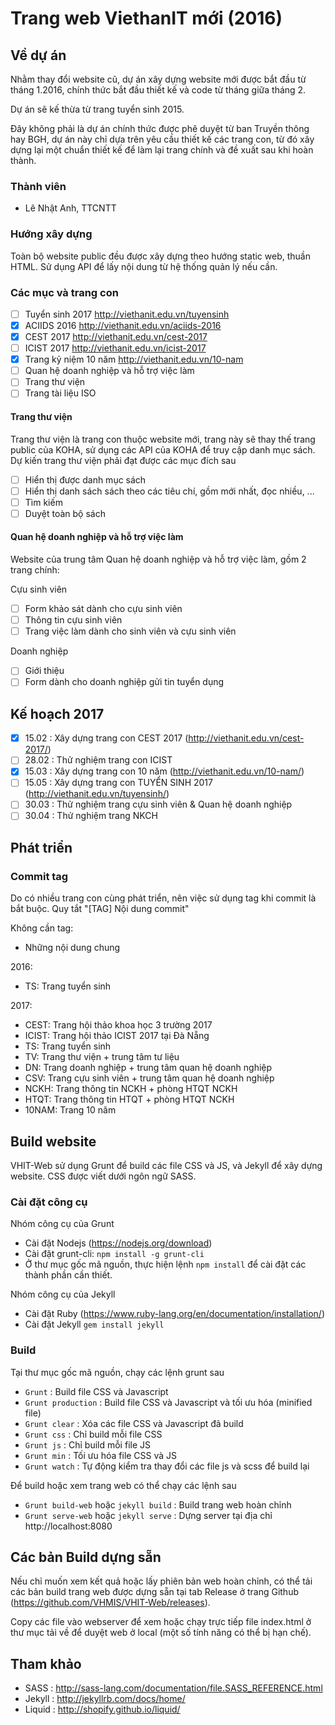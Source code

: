 # Trang web ViethanIT mới (2016)

## Về dự án

Nhằm thay đổi website cũ, dự án xây dựng website mới được bắt đầu từ tháng 1.2016, chính thức bắt đầu thiết kế và code từ tháng giữa tháng 2.

Dự án sẽ kế thừa từ trang tuyển sinh 2015.

Đây không phải là dự án chính thức được phê duyệt từ ban Truyền thông hay BGH, dự án này chỉ dựa trên yêu cầu thiết kế các trang con, từ đó xây dựng lại một chuẩn thiết kế để làm lại trang chính và đề xuất sau khi hoàn thành.

### Thành viên

- Lê Nhật Anh, TTCNTT

### Hướng xây dựng

Toàn bộ website public đều được xây dựng theo hướng static web, thuần HTML. Sử dụng API để lấy nội dung từ hệ thống quản lý nếu cần.

### Các mục và trang con
- [ ] Tuyển sinh 2017 http://viethanit.edu.vn/tuyensinh
- [x] ACIIDS 2016 http://viethanit.edu.vn/aciids-2016
- [x] CEST 2017 http://viethanit.edu.vn/cest-2017
- [ ] ICIST 2017 http://viethanit.edu.vn/icist-2017
- [x] Trang kỷ niệm 10 năm http://viethanit.edu.vn/10-nam
- [ ] Quan hệ doanh nghiệp và hỗ trợ việc làm
- [ ] Trang thư viện
- [ ] Trang tài liệu ISO

#### Trang thư viện

Trang thư viện là trang con thuộc website mới, trang này sẽ thay thế trang public của KOHA, sử dụng các API của KOHA để truy cập danh mục sách. Dự kiến trang thư viện phải đạt được các mục đích sau

- [ ] Hiển thị được danh mục sách
- [ ] Hiển thị danh sách sách theo các tiêu chí, gồm mới nhất, đọc nhiều, ...
- [ ] Tìm kiếm
- [ ] Duyệt toàn bộ sách

#### Quan hệ doanh nghiệp và hỗ trợ việc làm

Website của trung tâm Quan hệ doanh nghiệp và hỗ trợ việc làm, gồm 2 trang chính:

Cựu sinh viên

- [ ] Form khảo sát dành cho cựu sinh viên
- [ ] Thông tin cựu sinh viên
- [ ] Trang việc làm dành cho sinh viên và cựu sinh viên

Doanh nghiệp

- [ ] Giới thiệu
- [ ] Form dành cho doanh nghiệp gửi tin tuyển dụng

## Kế hoạch 2017

- [x] 15.02 : Xây dựng trang con CEST 2017 (http://viethanit.edu.vn/cest-2017/)
- [ ] 28.02 : Thử nghiệm trang con ICIST
- [x] 15.03 : Xây dựng trang con 10 năm (http://viethanit.edu.vn/10-nam/)
- [ ] 15.05 : Xây dựng trang con TUYỂN SINH 2017 (http://viethanit.edu.vn/tuyensinh/)
- [ ] 30.03 : Thử nghiệm trang cựu sinh viên & Quan hệ doanh nghiệp
- [ ] 30.04 : Thử nghiệm trang NKCH

## Phát triển

### Commit tag

Do có nhiều trang con cùng phát triển, nên việc sử dụng tag khi commit là bắt buộc.
Quy tắt "[TAG] Nội dung commit"

Không cần tag:

- Những nội dung chung

2016:

- TS: Trang tuyển sinh

2017:

- CEST: Trang hội thảo khoa học 3 trường 2017
- ICIST: Trang hội thảo ICIST 2017 tại Đà Nẵng
- TS: Trang tuyển sinh
- TV: Trang thư viện + trung tâm tư liệu
- DN: Trang doanh nghiệp + trung tâm quan hệ doanh nghiệp
- CSV: Trang cựu sinh viên + trung tâm quan hệ doanh nghiệp
- NCKH: Trang thông tin NCKH + phòng HTQT NCKH
- HTQT: Trang thông tin HTQT + phòng HTQT NCKH
- 10NAM: Trang 10 năm

## Build website

VHIT-Web sử dụng Grunt để build các file CSS và JS, và Jekyll để xây dựng website. CSS được viết dưới ngôn ngữ SASS.

### Cài đặt công cụ

Nhóm công cụ của Grunt

- Cài đặt Nodejs (https://nodejs.org/download)
- Cài đặt grunt-cli: ``npm install -g grunt-cli``
- Ở thư mục gốc mã nguồn, thực hiện lệnh ``npm install`` để cài đặt các thành phần cần thiết.

Nhóm công cụ của Jekyll

- Cài đặt Ruby (https://www.ruby-lang.org/en/documentation/installation/)
- Cài đặt Jekyll ``gem install jekyll``

### Build

Tại thư mục gốc mã nguồn, chạy các lệnh grunt sau

- ``Grunt`` : Build file CSS và Javascript
- ``Grunt production`` : Build file CSS và Javascript và tối ưu hóa (minified file)
- ``Grunt clear`` : Xóa các file CSS và Javascript đã build
- ``Grunt css`` : Chỉ build mỗi file CSS
- ``Grunt js`` : Chỉ build mỗi file JS
- ``Grunt min`` : Tối ưu hóa file CSS và JS
- ``Grunt watch`` : Tự động kiểm tra thay đổi các file js và scss để build lại

Để build hoặc xem trang web có thể chạy các lệnh sau

- ``Grunt build-web`` hoặc ``jekyll build`` : Build trang web hoàn chỉnh
- ``Grunt serve-web`` hoặc ``jekyll serve`` : Dựng server tại địa chỉ http://localhost:8080

## Các bản Build dựng sẵn

Nếu chỉ muốn xem kết quả hoặc lấy phiên bản web hoàn chỉnh, có thể tải các bản build trang web được dựng sẵn tại tab Release ở trang Github (https://github.com/VHMIS/VHIT-Web/releases).

Copy các file vào webserver để xem hoặc chạy trực tiếp file index.html ở thư mục tải về để duyệt web ở local (một số tính năng có thể bị hạn chế).

## Tham khảo

- SASS : http://sass-lang.com/documentation/file.SASS_REFERENCE.html
- Jekyll : http://jekyllrb.com/docs/home/
- Liquid : http://shopify.github.io/liquid/
